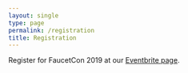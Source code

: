 ```yaml
---
layout: single
type: page
permalink: /registration
title: Registration
---
```


Register for FaucetCon 2019 at our [Eventbrite page](https://www.eventbrite.com/e/faucetcon-2019-tickets-71740725441).
